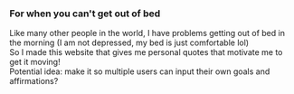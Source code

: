 ### For when you can't get out of bed

Like many other people in the world, I have problems getting out of bed in the morning (I am not depressed, my bed is just comfortable lol)
<br />
So I made this website that gives me personal quotes that motivate me to get it moving!
<br />
Potential idea: make it so multiple users can input their own goals and affirmations?